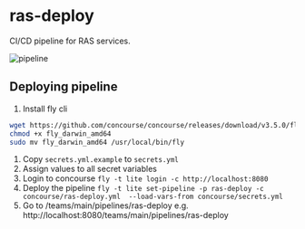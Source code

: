 # ras-deploy

CI/CD pipeline for RAS services.

![pipeline](https://i.imgur.com/HA4ENhA.png)

## Deploying pipeline

1. Install fly cli
```bash
wget https://github.com/concourse/concourse/releases/download/v3.5.0/fly_darwin_amd64
chmod +x fly_darwin_amd64
sudo mv fly_darwin_amd64 /usr/local/bin/fly
```
1. Copy `secrets.yml.example` to `secrets.yml`
1. Assign values to all secret variables
1. Login to concourse `fly -t lite login -c http://localhost:8080`
1. Deploy the pipeline `fly -t lite set-pipeline -p ras-deploy -c concourse/ras-deploy.yml  --load-vars-from concourse/secrets.yml`
1. Go to <concourse-host>/teams/main/pipelines/ras-deploy e.g. http://localhost:8080/teams/main/pipelines/ras-deploy